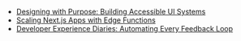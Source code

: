 - [Designing with Purpose: Building Accessible UI Systems](https://example.com/blog/designing-with-purpose)
- [Scaling Next.js Apps with Edge Functions](https://example.com/blog/scaling-nextjs-edge)
- [Developer Experience Diaries: Automating Every Feedback Loop](https://example.com/blog/dx-diaries)
